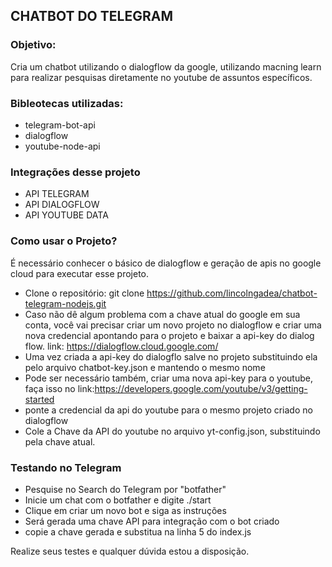 ## CHATBOT  DO TELEGRAM
### Objetivo:

Cria um chatbot utilizando o dialogflow da google, utilizando macning learn para realizar pesquisas diretamente no youtube de assuntos específicos.
### Bibleotecas utilizadas:

- telegram-bot-api
- dialogflow
- youtube-node-api

### Integrações desse projeto

- API TELEGRAM
- API DIALOGFLOW
- API YOUTUBE DATA
### Como usar o Projeto?

É necessário conhecer o básico de dialogflow e geração de apis no google cloud para executar esse projeto.

- Clone o repositório: git clone https://github.com/lincolngadea/chatbot-telegram-nodejs.git
- Caso não dê algum problema com a chave atual do google em sua conta, você vai precisar criar um novo projeto no dialogflow e criar uma nova credencial apontando para o projeto e baixar a api-key do dialog flow. link: https://dialogflow.cloud.google.com/
- Uma vez criada a api-key do dialogflo salve no projeto substituindo ela pelo arquivo chatbot-key.json e mantendo o mesmo nome
- Pode ser necessário também, criar uma nova api-key para o youtube, faça isso no link:https://developers.google.com/youtube/v3/getting-started
- ponte a credencial da api do youtube para o mesmo projeto criado no dialogflow
- Cole a Chave da API do youtube no arquivo yt-config.json, substituindo pela chave atual.

### Testando no Telegram

- Pesquise no Search do Telegram por "botfather"
- Inicie um chat com o botfather e digite ./start
- Clique em criar um novo bot e siga as instruções
- Será gerada uma chave API para integração com o bot criado
- copie a chave gerada e substitua na linha 5 do index.js

Realize seus testes e qualquer dúvida estou a disposição.
